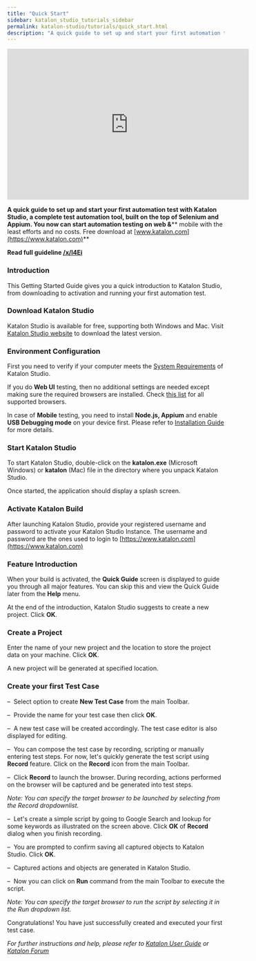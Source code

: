 ```yaml
---
title: "Quick Start"
sidebar: katalon_studio_tutorials_sidebar
permalink: katalon-studio/tutorials/quick_start.html
description: "A quick guide to set up and start your first automation test with Katalon Studio that helps you start automation testing on web and mobile in no times."
---
```

<iframe width="560" height="349" src="https://www.youtube.com/embed/Q80JTXYIteU?autoplay=1" frameborder="0" allowfullscreen="allowfullscreen">&nbsp;</iframe>

**A quick guide to set up and start your first automation test with Katalon Studio, a complete test automation tool, built on the top of Selenium and Appium. You now can start automation testing on web &**** mobile with the least efforts and no costs. Free download at [www.katalon.com](https://www.katalon.com)**

**Read full guideline [/x/l4Ei](/x/l4Ei)**

### Introduction

This Getting Started Guide gives you a quick introduction to Katalon Studio, from downloading to activation and running your first automation test.

### Download Katalon Studio

Katalon Studio is available for free, supporting both Windows and Mac. Visit [Katalon Studio website](https://www.katalon.com/) to download the latest version.

### Environment Configuration

First you need to verify if your computer meets the [System Requirements](http://docs.katalon.com/display/KD/System+Requirements) of Katalon Studio.

If you do **Web UI** testing, then no additional settings are needed except making sure the required browsers are installed. Check [this list](/x/dAAM) for all supported browsers.

In case of **Mobile** testing, you need to install **Node.js, Appium** and enable **USB Debugging mode** on your device first. Please refer to [Installation Guide](http://docs.katalon.com/display/KD/Installation+and+Setup) for more details.

### Start Katalon Studio

To start Katalon Studio, double-click on the **katalon.exe** (Microsoft Windows) or **katalon** (Mac) file in the directory where you unpack Katalon Studio.

Once started, the application should display a splash screen.

### Activate Katalon Build

After launching Katalon Studio, provide your registered username and password to activate your Katalon Studio Instance. The username and password are the ones used to login to [https://www.katalon.com](https://www.katalon.com)

### Feature Introduction

When your build is activated, the **Quick Guide** screen is displayed to guide you through all major features. You can skip this and view the Quick Guide later from the **Help** menu.

At the end of the introduction, Katalon Studio suggests to create a new project. Click **OK**.

### Create a Project

Enter the name of your new project and the location to store the project data on your machine. Click **OK**.

A new project will be generated at specified location.

### Create your first Test Case

–  Select option to create **New Test Case** from the main Toolbar.

–  Provide the name for your test case then click **OK**.

–  A new test case will be created accordingly. The test case editor is also displayed for editing.

–  You can compose the test case by recording, scripting or manually entering test steps. For now, let's quickly generate the test script using **Record** feature. Click on the **Record** icon from the main Toolbar.

–  Click **Record** to launch the browser. During recording, actions performed on the browser will be captured and be generated into test steps.

_Note: You can specify the target browser to be launched by selecting from the Record dropdownlist._

–  Let's create a simple script by going to Google Search and lookup for some keywords as illustrated on the screen above. Click **OK** of **Record** dialog when you finish recording.

–  You are prompted to confirm saving all captured objects to Katalon Studio. Click **OK**.

–  Captured actions and objects are generated in Katalon Studio.

–  Now you can click on **Run** command from the main Toolbar to execute the script.

_Note: You can specify the target browser to run the script by selecting it in the Run dropdown list._

Congratulations! You have just successfully created and executed your first test case.

_For further instructions and help, please refer to [Katalon User Guide](/x/oArR) or [Katalon Forum](https://forum.katalon.com/)_